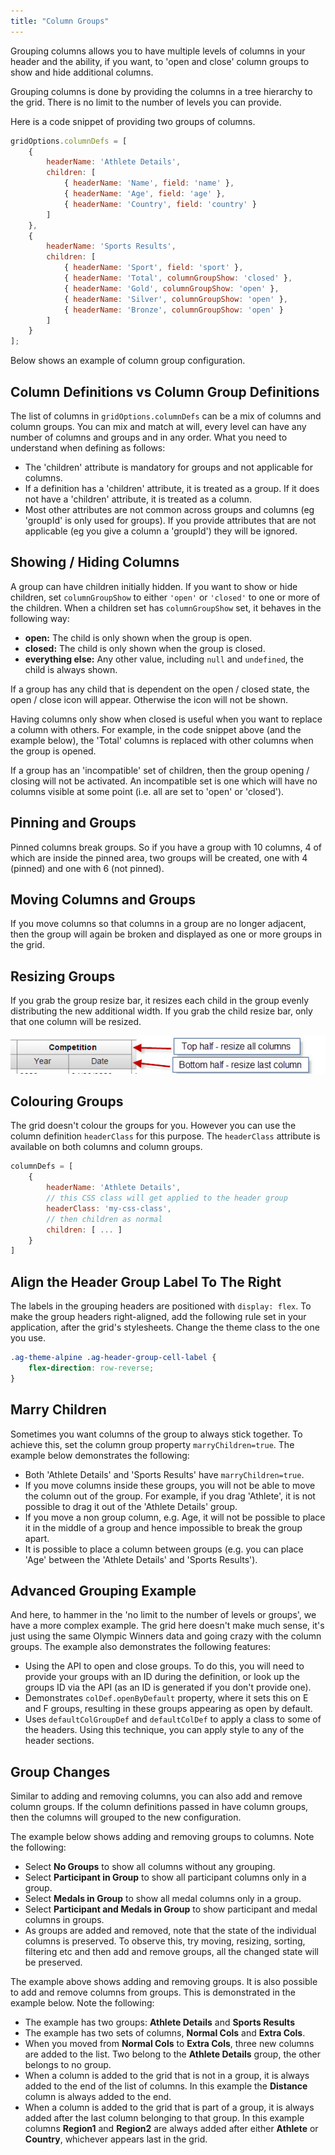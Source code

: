 ```yaml
---
title: "Column Groups"
---
```


Grouping columns allows you to have multiple levels of columns in your header and the ability, if you want, to 'open and close' column groups to show and hide additional columns.

Grouping columns is done by providing the columns in a tree hierarchy to the grid. There is no limit to the number of levels you can provide.

Here is a code snippet of providing two groups of columns.

```js
gridOptions.columnDefs = [
    {
        headerName: 'Athlete Details',
        children: [
            { headerName: 'Name', field: 'name' },
            { headerName: 'Age', field: 'age' },
            { headerName: 'Country', field: 'country' }
        ]
    },
    {
        headerName: 'Sports Results',
        children: [
            { headerName: 'Sport', field: 'sport' },
            { headerName: 'Total', columnGroupShow: 'closed' },
            { headerName: 'Gold', columnGroupShow: 'open' },
            { headerName: 'Silver', columnGroupShow: 'open' },
            { headerName: 'Bronze', columnGroupShow: 'open' }
        ]
    }
];
```

Below shows an example of column group configuration.

<grid-example title='Basic Grouping' name='basic-grouping' type='generated' options='{ "exampleHeight": 550 }'></grid-example>

## Column Definitions vs Column Group Definitions

The list of columns in `gridOptions.columnDefs` can be a mix of columns and column groups. You can mix and match at will, every level can have any number of columns and groups and in any order. What you need to understand when defining as follows:

- The 'children' attribute is mandatory for groups and not applicable for columns.
- If a definition has a 'children' attribute, it is treated as a group. If it does not have a 'children' attribute, it is treated as a column.
- Most other attributes are not common across groups and columns (eg 'groupId' is only used for groups). If you provide attributes that are not applicable (eg you give a column a 'groupId') they will be ignored.

## Showing / Hiding Columns

A group can have children initially hidden. If you want to show or hide children, set `columnGroupShow` to either `'open'` or `'closed'` to one or more of the children. When a children set has `columnGroupShow` set, it behaves in the following way:

- **open:** The child is only shown when the group is open.
- **closed:** The child is only shown when the group is closed.
- **everything else:** Any other value, including `null` and `undefined`, the child is always shown.

If a group has any child that is dependent on the open / closed state, the open / close icon will appear. Otherwise the icon will not be shown.

Having columns only show when closed is useful when you want to replace a column with others. For example, in the code snippet above (and the example below), the 'Total' columns is replaced with other columns when the group is opened.

If a group has an 'incompatible' set of children, then the group opening / closing will not be activated. An incompatible set is one which will have no columns visible at some point (i.e. all are set to 'open' or 'closed').

## Pinning and Groups

Pinned columns break groups. So if you have a group with 10 columns, 4 of which are inside the pinned area, two groups will be created, one with 4 (pinned) and one with 6 (not pinned).

## Moving Columns and Groups

If you move columns so that columns in a group are no longer adjacent, then the group will again be broken and displayed as one or more groups in the grid.

## Resizing Groups

If you grab the group resize bar, it resizes each child in the group evenly distributing the new additional width. If you grab the child resize bar, only that one column will be resized.

![Header Resize](header-resize.jpg)

## Colouring Groups

The grid doesn't colour the groups for you. However you can use the column definition `headerClass` for this purpose. The `headerClass` attribute is available on both columns and column groups.

```js
columnDefs = [
    {
        headerName: 'Athlete Details',
        // this CSS class will get applied to the header group
        headerClass: 'my-css-class',
        // then children as normal
        children: [ ... ]
    }
]
```

## Align the Header Group Label To The Right

The labels in the grouping headers are positioned with `display: flex`. To make the group headers right-aligned, add the following rule set in your application, after the grid's stylesheets. Change the theme class to the one you use.

```css
.ag-theme-alpine .ag-header-group-cell-label {
    flex-direction: row-reverse;
}
```

## Marry Children

Sometimes you want columns of the group to always stick together. To achieve this, set the column group property `marryChildren=true`. The example below demonstrates the following:

- Both 'Athlete Details' and 'Sports Results' have `marryChildren=true`.
- If you move columns inside these groups, you will not be able to move the column out of the group. For example, if you drag 'Athlete', it is not possible to drag it out of the 'Athlete Details' group.
- If you move a non group column, e.g. Age, it will not be possible to place it in the middle of a group and hence impossible to break the group apart.
- It is possible to place a column between groups (e.g. you can place 'Age' between the 'Athlete Details' and 'Sports Results').

<grid-example title='Marry Children' name='marry-children' type='generated' options='{ "exampleHeight": 560 }'></grid-example>

## Advanced Grouping Example

And here, to hammer in the 'no limit to the number of levels or groups', we have a more complex example. The grid here doesn't make much sense, it's just using the same Olympic Winners data and going crazy with the column groups. The example also demonstrates the following features:

- Using the API to open and close groups. To do this, you will need to provide your groups with an ID during the definition, or look up the groups ID via the API (as an ID is generated if you don't provide one).
- Demonstrates `colDef.openByDefault` property, where it sets this on E and F groups, resulting in these groups appearing as open by default.
- Uses `defaultColGroupDef` and `defaultColDef` to apply a class to some of the headers. Using this technique, you can apply style to any of the header sections.

<grid-example title='Advanced Grouping' name='advanced-grouping' type='generated' options='{ "extras": ["fontawesome"], "exampleHeight": 680 }'></grid-example>

## Group Changes

Similar to adding and removing columns, you can also add and remove column groups. If the column definitions passed in have column groups, then the columns will grouped to the new configuration.

The example below shows adding and removing groups to columns. Note the following:

- Select **No Groups** to show all columns without any grouping.
- Select **Participant in Group** to show all participant columns only in a group.
- Select **Medals in Group** to show all medal columns only in a group.
- Select **Participant and Medals in Group** to show participant and medal columns in groups.
- As groups are added and removed, note that the state of the individual columns is preserved. To observe this, try moving, resizing, sorting, filtering etc and then add and remove groups, all the changed state will be preserved.

<grid-example title='Group Changes' name='group-changes' type='generated'></grid-example>

The example above shows adding and removing groups. It is also possible to add and remove columns from groups. This is demonstrated in the example below. Note the following:

- The example has two groups: **Athlete Details** and **Sports Results**
- The example has two sets of columns, **Normal Cols** and **Extra Cols**.
- When you moved from **Normal Cols** to **Extra Cols**, three new columns are added to the list. Two belong to the **Athlete Details** group, the other belongs to no group.
- When a column is added to the grid that is not in a group, it is always added to the end of the list of columns. In this example the **Distance** column is always added to the end.
- When a column is added to the grid that is part of a group, it is always added after the last column belonging to that group. In this example columns **Region1** and **Region2** are always added after either **Athlete** or **Country**, whichever appears last in the grid.

<grid-example title='Group Changes 2' name='group-changes-2' type='generated'></grid-example>
